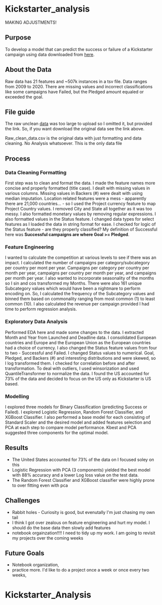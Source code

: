 # Kickstarter_analysis
MAKING ADJUSTMENTS!
## Purpose
To develop a model that can predict the success or failure of a Kickstarter campaign using data downloaded from [here](https://www.icpsr.umich.edu/web/NADAC/studies/38050). 

## About the Data
Raw data has 21 features and ~507k instances in a tsv file. Data ranges from 2009 to 2020. There are missing values and incorrect classifications like some campaigns have Failed, but the Pledged amount equaled or exceeded the goal. 

## File guide
The raw unclean [data](https://www.icpsr.umich.edu/web/NADAC/studies/38050) was too large to upload so I omitted it, but provided the link.
So, if you want download the original data see the link above.

Raw_clean_data.csv is the original data with just formatting and data cleaning. No Analysis whatsoever. This is the only data file

## Process

### Data Cleaning Formatting
First step was to clean and format the data. I made the feature names more concise and properly formatted (title case). I dealt with missing values in various columns. Missing values in Backers (#) were dealt with using median imputation. Location related features were a mess - apparently there are 21,000 countries... - so I used the Project currency feature to map Project Country values. I removed City and State all together as it was too messy. I also formatted monetary values by removing regular expressions. I also formatted values in the Status feature. I changed data types for select features as I loaded the data in string format for ease. I checked for logic of the Status feature - are they properly classified? My definition of Successful here was **Successful campaigns are where Goal >= Pledged**.

### Feature Engineering
I wanted to calculate the competition at various levels to see if there was an impact. I calculated the number of campaigns per category/subcategory per country per mont per year. Campaigns per category per country per month per year, campaigns per country per month per year, and campaigns per month per year. I also wanted to incorporate seasonality of the months so I sin and cos transformed my Months. There were also 161 unique Subcategory values which would have been a nightmare to perform encoding on. So, I calculated the frequency of the Subcategory values and binned them based on commonality ranging from most common (1) to least common (10). I also calculated the revenue per campaign provided I had time to perform regression analysis.

### Exploratory Data Analysis
Performed EDA here and made some changes to the data. I extracted Month and Year from Launched and Deadline data. I consolidated European countries and Europe and the European Union as the European countries had a choice of currency. I also changed the Status feature values from four to two - Successful and Failed. I changed Status values to numerical. Goal, Pledged, and Backers (#) and interesting distributions and were skewed, so I log transformed them. I checked for correlation before and after transformation. To deal with outliers, I used winsorization and used QuantileTransformer to normalize the data. I found the US accounted for 73% of the data and decided to focus on the US only as Kickstarter is US based.

### Modelling
I explored three models for Binary Classification (predicting Success or Failed). I explored Logistic Regression, Random Forest Classifier, and XGBoost Classifier. I also performed a base model for each consisting of Standard Scaler and the desired model and added features selection and PCA at each step to compare model performance. Kbest and PCA suggested three components for the optimal model.


## Results
- The United States accounted for 73% of the data on I focused soley on this
- Logistic Regression with PCA (3 components) yielded the best model with 88% accuracy and a lower Log loss value on the test data. 
- The Random Forest Classifier and XGBoost classifier were highly prone to over fitting even with pca

## Challenges
- Rabbit holes - Curiosity is good, but evenutally I'm just chasing my own tail
- I think I got over zealous on feature engineering and hurt my model. I should do the base data then slowly add features
- notebook orgainzation!!!! I need to tidy up my work. I am going to revisit my projects over the coming weeks

## Future Goals
- Notebook organization,
- practice more. I'd like to do a project once a week or once every two weeks,


# Kickstarter_Analysis
